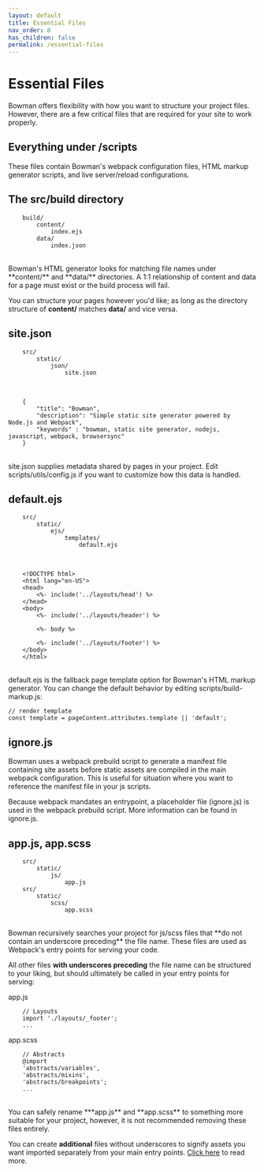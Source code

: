 ```yaml
---
layout: default
title: Essential Files
nav_order: 8
has_children: false
permalink: /essential-files
---
```


# Essential Files

Bowman offers flexibility with how you want to structure your project files. However, there are a few critical files that are required for your site to work properly.

## Everything under /scripts
These files contain Bowman's webpack configuration files, HTML markup generator scripts, and live server/reload configurations.

## The src/build directory

        build/
            content/
                index.ejs
            data/
                index.json

<br>
Bowman's HTML generator looks for matching file names under **content/** and **data/** directories. A 1:1 relationship of content and data for a page must exist or the build process will fail.

You can structure your pages however you'd like; as long as the directory structure of **content/** matches **data/** and vice versa.

## site.json

        src/
            static/
                json/
                    site.json

<br>

        { 
            "title": "Bowman",
            "description": "Simple static site generator powered by Node.js and Webpack",
            "keywords" : "bowman, static site generator, nodejs, javascript, webpack, browsersync"
        }

<br>
site.json supplies metadata shared by pages in your project. Edit scripts/utils/config.js if you want to customize how this data is handled.
            
## default.ejs

        src/
            static/
                ejs/
                    templates/
                        default.ejs

<br>

        <!DOCTYPE html>
        <html lang="en-US">
        <head>
            <%- include('../layouts/head') %>
        </head>
        <body>
            <%- include('../layouts/header') %>

            <%- body %>

            <%- include('../layouts/footer') %>
        </body>
        </html>

<br>
default.ejs is the fallback page template option for Bowman's HTML markup generator. You can change the default behavior by editing scripts/build-markup.js:

    // render template
    const template = pageContent.attributes.template || 'default';

## ignore.js

Bowman uses a webpack prebuild script to generate a manifest file containing site assets before static assets are compiled in the main webpack configuration. This is useful for situation where you want to reference the manifest file in your js scripts.

Because webpack mandates an entrypoint, a placeholder file (ignore.js) is used in the webpack prebuild script. More information can be found in ignore.js.

## app.js, app.scss

        src/
            static/
                js/
                    app.js
        src/
            static/
                scss/
                    app.scss

<br>
Bowman recursively searches your project for js/scss files that **do not contain an underscore preceding** the file name. These files are used as Webpack's entry points for serving your code. 

All other files **with underscores preceding** the file name can be structured to your liking, but should ultimately be called in your entry points for serving:

app.js

        // Layouts
        import './layouts/_footer';
        ...

app.scss

        // Abstracts
        @import
        'abstracts/variables',
        'abstracts/mixins',
        'abstracts/breakpoints';
        ...

<br>
You can safely rename ***app.js** and **app.scss** to something more suitable for your project, however, it is not recommended removing these files entirely.

You can create **additional** files without underscores to signify assets you want imported separately from your main entry points. [Click here](/bowman/faq) to read more.